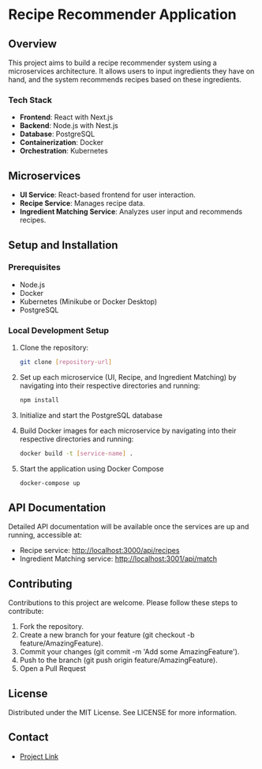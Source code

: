 # Recipe Recommender Application

## Overview

This project aims to build a recipe recommender system using a microservices architecture. It allows users to input ingredients they have on hand, and the system recommends recipes based on these ingredients.

### Tech Stack

- **Frontend**: React with Next.js
- **Backend**: Node.js with Nest.js
- **Database**: PostgreSQL
- **Containerization**: Docker
- **Orchestration**: Kubernetes

## Microservices

- **UI Service**: React-based frontend for user interaction.
- **Recipe Service**: Manages recipe data.
- **Ingredient Matching Service**: Analyzes user input and recommends recipes.

## Setup and Installation

### Prerequisites

- Node.js
- Docker
- Kubernetes (Minikube or Docker Desktop)
- PostgreSQL

### Local Development Setup

1. Clone the repository:

    ```sh
    git clone [repository-url]
    ```

2. Set up each microservice (UI, Recipe, and Ingredient Matching) by navigating into their respective directories and running:

    ```sh
    npm install
    ```

3. Initialize and start the PostgreSQL database

4. Build Docker images for each microservice by navigating into their respective directories and running:

    ```sh
    docker build -t [service-name] .
    ```

5. Start the application using Docker Compose

    ```sh
    docker-compose up
    ```

## API Documentation

Detailed API documentation will be available once the services are up and running, accessible at:

- Recipe service: [http://localhost:3000/api/recipes](http://localhost:3000/api/recipes)
- Ingredient Matching service: [http://localhost:3001/api/match](http://localhost:3001/api/match)

## Contributing

Contributions to this project are welcome. Please follow these steps to contribute:

1. Fork the repository.
2. Create a new branch for your feature (git checkout -b feature/AmazingFeature).
3. Commit your changes (git commit -m 'Add some AmazingFeature').
4. Push to the branch (git push origin feature/AmazingFeature).
5. Open a Pull Request

## License

Distributed under the MIT License. See LICENSE for more information.

## Contact

- [Project Link](repository-url)
